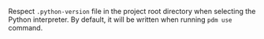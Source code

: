 Respect `.python-version` file in the project root directory when selecting the Python interpreter. By default, it will be written when running `pdm use` command.
